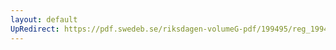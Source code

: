 ```yaml
---
layout: default
UpRedirect: https://pdf.swedeb.se/riksdagen-volumeG-pdf/199495/reg_199495/reg_199495_0455.pdf
---
```

